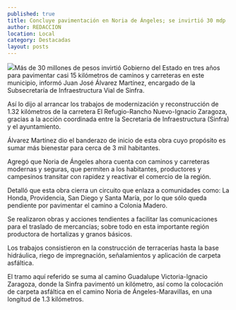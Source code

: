 ```yaml
---
published: true
title: Concluye pavimentación en Noria de Ángeles; se invirtió 30 mdp
author: REDACCION
location: Local
category: Destacadas
layout: posts
---
```


![](http://i.imgur.com/TU4wNIFm.jpg)Más de 30 millones de pesos invirtió Gobierno del Estado en tres años para pavimentar casi 15 kilómetros de caminos y carreteras en este municipio, informó Juan José Álvarez Martínez, encargado de la Subsecretaría de Infraestructura Vial de Sinfra.
 
Así lo dijo al arrancar los trabajos de modernización y reconstrucción de 1.32 kilómetros de la carretera El Refugio-Rancho Nuevo-Ignacio Zaragoza, gracias a la acción coordinada entre la Secretaría de Infraestructura (Sinfra) y el ayuntamiento.
 
Álvarez Martínez dio el banderazo de inicio de esta obra cuyo propósito es sumar más bienestar para cerca de 3 mil habitantes.
 
Agregó que Noria de Ángeles ahora cuenta con caminos y carreteras modernas y seguras, que permiten a los habitantes, productores y campesinos transitar con rapidez y reactivar el comercio de la región.
 
Detalló que esta obra cierra un circuito que enlaza a comunidades como: La Honda, Providencia, San Diego y Santa María, por lo que sólo queda pendiente por pavimentar el camino a Colonia Madero.
 
Se realizaron obras y acciones tendientes a facilitar las comunicaciones para el traslado de mercancías; sobre todo en esta importante región productora de hortalizas y granos básicos.
 
Los trabajos consistieron en la construcción de terracerías hasta la base hidráulica, riego de impregnación, señalamientos y aplicación de carpeta asfáltica.
 
El tramo aquí referido se suma al camino Guadalupe Victoria-Ignacio Zaragoza, donde la Sinfra pavimentó un kilómetro, así como la colocación de carpeta asfáltica en el camino Noria de Ángeles-Maravillas, en una longitud de 1.3 kilómetros.

